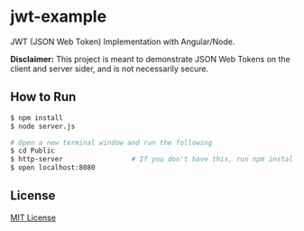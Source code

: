 jwt-example
==========

JWT (JSON Web Token) Implementation with Angular/Node.

**Disclaimer:** This project is meant to demonstrate JSON Web Tokens on the client and server sider, and is not necessarily secure.

## How to Run
```sh
$ npm install
$ node server.js

# Open a new terminal window and run the following
$ cd Public
$ http-server                 # If you don't have this, run npm install -g http-server
$ open localhost:8080
```

## License
[MIT License](LICENSE)
